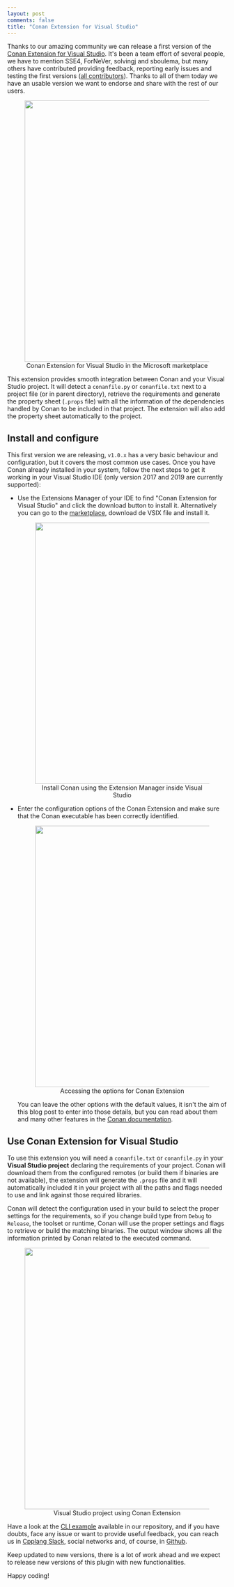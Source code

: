 ```yaml
---
layout: post
comments: false
title: "Conan Extension for Visual Studio"
---
```


Thanks to our amazing community we can release a first version of the
[Conan Extension for Visual Studio](https://marketplace.visualstudio.com/items?itemName=conan-io.conan-vs-extension).
It's been a team effort of several people, we have to mention SSE4, ForNeVer, solvingj and
sboulema, but many others have contributed providing feedback, reporting early issues and
testing the first versions ([all contributors](https://github.com/conan-io/conan-vs-extension/graphs/contributors)).
Thanks to all of them today we have an usable version we want
to endorse and share with the rest of our users. 

<div align="center">
    <figure>
        <img src="{{ site.url }}/assets/post_images/2019-05-09/marketplace-header.png" width="600"/>
        <figcaption>Conan Extension for Visual Studio in the Microsoft marketplace</figcaption>
    </figure>
</div>

This extension provides smooth integration between Conan and your Visual Studio project. It
will detect a ``conanfile.py`` or ``conanfile.txt`` next to a project file (or in parent directory),
retrieve the requirements and generate the property sheet (``.props`` file) with all the information
of the dependencies handled by Conan to be included in that project. The extension will also add
the property sheet automatically to the project.

## Install and configure

This first version we are releasing, ``v1.0.x`` has a very basic behaviour and configuration, but
it covers the most common use cases. Once you have Conan already installed in your system,
follow the next steps to get it working in your Visual Studio IDE (only version 2017 and
2019 are currently supported):

 * Use the Extensions Manager of your IDE to find "Conan Extension for Visual Studio" and click
   the download button to install it. Alternatively you can go to the
   [marketplace](https://marketplace.visualstudio.com/items?itemName=conan-io.conan-vs-extension),
   download de VSIX file and install it.
   
    <div align="center">
        <figure>
            <img src="{{ site.url }}/assets/post_images/2019-05-09/vs-marketplace-conan.png" width="600"/>
            <figcaption>Install Conan using the Extension Manager inside Visual Studio</figcaption>
        </figure>
    </div>
       
 * Enter the configuration options of the Conan Extension and make sure that the Conan executable
   has been correctly identified.
    
    <div align="center">
        <figure>
            <img src="{{ site.url }}/assets/post_images/2019-05-09/tools-options.png" width="600"/>
            <figcaption>Accessing the options for Conan Extension</figcaption>
        </figure>
    </div>
 
   You can leave the other options with the default values, it isn't the aim of this blog post
   to enter into those details, but you can read about them and many other features in the
   [Conan documentation](https://docs.conan.io/en/latest/).

## Use Conan Extension for Visual Studio

To use this extension you will need a ``conanfile.txt`` or ``conanfile.py`` in your **Visual Studio
project** declaring the requirements of your project. Conan will download them from the configured
remotes (or build them if binaries are not available), the extension will generate the `.props`
file and it will automatically included it in your project with all the paths and flags needed
to use and link against those required libraries.

Conan will detect the configuration used in your build to select the proper settings for the
requirements, so if you change build type from ``Debug`` to ``Release``, the toolset or runtime,
Conan will use the proper settings and flags to retrieve or build the matching binaries.
The output window shows all the information printed by Conan related to the executed command.

<div align="center">
    <figure>
        <img src="{{ site.url }}/assets/post_images/2019-05-09/vs-screen.png" width="600"/>
        <figcaption>Visual Studio project using Conan Extension</figcaption>
    </figure>
</div>

Have a look at the [CLI example](https://github.com/conan-io/conan-vs-extension/tree/master/Conan.VisualStudio.Examples/ExampleCLI)
available in our repository, and if you have doubts, face any issue or want to provide useful
feedback, you can reach us in [Cpplang Slack](https://cpplang.slack.com/messages/C41CWV9HA/),
social networks and, of course, in [Github](https://github.com/conan-io).

Keep updated to new versions, there is a lot of work ahead and we expect to release new versions
of this plugin with new functionalities.

Happy coding!
